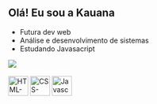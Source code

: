 ## Olá! Eu sou a Kauana

- Futura dev web
- Análise e desenvolvimento de sistemas
- Estudando Javasacript

<div>
  <a href="https://github.com/kauana-santos">
<!--   <img heigth="50%" src="https://github-readme-stats.vercel.app/api?username=kauana-santos&show_icons=true&theme=dark"/> -->
  <img heigth="50%" src="https://github-readme-stats.vercel.app/api/top-langs/?username=kauana-santos&layout=compact&theme=dark"/>
</div>

<div style="display: inline-block"><br>
  <img align="center" alt="HTML-logo" heigth="30" width="40" src="https://cdn.jsdelivr.net/gh/devicons/devicon@latest/icons/html5/html5-plain.svg" />
  <img align="center" alt="CSS-logo" heigth="30" width="40" src="https://cdn.jsdelivr.net/gh/devicons/devicon@latest/icons/css3/css3-plain.svg" />
  <img align="center" alt="Javascript-logo" heigth="30" width="40" src="https://cdn.jsdelivr.net/gh/devicons/devicon@latest/icons/javascript/javascript-plain.svg" />

</div>
